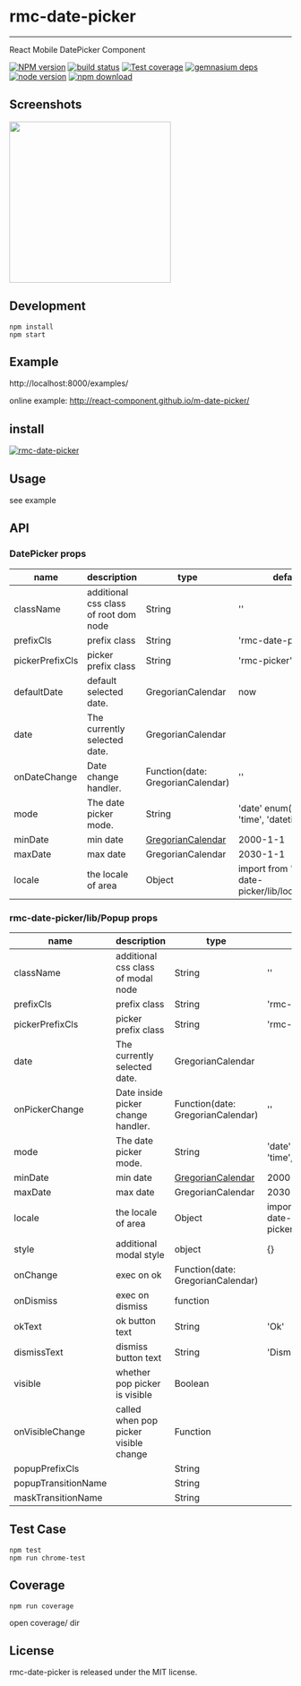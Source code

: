 # rmc-date-picker
---

React Mobile DatePicker Component


[![NPM version][npm-image]][npm-url]
[![build status][travis-image]][travis-url]
[![Test coverage][coveralls-image]][coveralls-url]
[![gemnasium deps][gemnasium-image]][gemnasium-url]
[![node version][node-image]][node-url]
[![npm download][download-image]][download-url]

[npm-image]: http://img.shields.io/npm/v/rmc-date-picker.svg?style=flat-square
[npm-url]: http://npmjs.org/package/rmc-date-picker
[travis-image]: https://img.shields.io/travis/react-component/m-date-picker.svg?style=flat-square
[travis-url]: https://travis-ci.org/react-component/m-date-picker
[coveralls-image]: https://img.shields.io/coveralls/react-component/m-date-picker.svg?style=flat-square
[coveralls-url]: https://coveralls.io/r/react-component/m-date-picker?branch=master
[gemnasium-image]: http://img.shields.io/gemnasium/react-component/m-date-picker.svg?style=flat-square
[gemnasium-url]: https://gemnasium.com/react-component/m-date-picker
[node-image]: https://img.shields.io/badge/node.js-%3E=_0.10-green.svg?style=flat-square
[node-url]: http://nodejs.org/download/
[download-image]: https://img.shields.io/npm/dm/rmc-date-picker.svg?style=flat-square
[download-url]: https://npmjs.org/package/rmc-date-picker

## Screenshots

<img src="https://os.alipayobjects.com/rmsportal/lpMABkgrgVnlnTd.png" width="288"/>


## Development

```
npm install
npm start
```

## Example

http://localhost:8000/examples/

online example: http://react-component.github.io/m-date-picker/

## install

[![rmc-date-picker](https://nodei.co/npm/rmc-date-picker.png)](https://npmjs.org/package/rmc-date-picker)

## Usage
see example

## API

### DatePicker props

| name     | description    | type     | default      |
|----------|----------------|----------|--------------|
|className | additional css class of root dom node | String | '' |
|prefixCls | prefix class | String | 'rmc-date-picker' |
|pickerPrefixCls | picker prefix class | String | 'rmc-picker' |
|defaultDate | default selected date. | GregorianCalendar | now |
|date | The currently selected date. | GregorianCalendar |  |
|onDateChange | Date change handler. | Function(date: GregorianCalendar) | '' |
|mode | The date picker mode. | String | 'date' enum('date', 'time', 'datetime') |
|minDate | min date | [GregorianCalendar](https://github.com/yiminghe/gregorian-calendar) | 2000-1-1 |
|maxDate | max date | GregorianCalendar | 2030-1-1 |
|locale | the locale of area | Object | import from 'rmc-date-picker/lib/locale/en_US' |

### rmc-date-picker/lib/Popup props

| name     | description    | type     | default      |
|----------|----------------|----------|--------------|
|className | additional css class of modal node | String | '' |
|prefixCls | prefix class | String | 'rmc-date-picker' |
|pickerPrefixCls | picker prefix class | String | 'rmc-picker' |
|date | The currently selected date. | GregorianCalendar |  |
|onPickerChange | Date inside picker change handler. | Function(date: GregorianCalendar) | '' |
|mode | The date picker mode. | String | 'date' enum('date', 'time', 'datetime') |
|minDate | min date | [GregorianCalendar](https://github.com/yiminghe/gregorian-calendar) | 2000-1-1 |
|maxDate | max date | GregorianCalendar | 2030-1-1 |
|locale | the locale of area | Object | import from 'rmc-date-picker/lib/locale/en_US' |
|style | additional modal style | object | {} |
|onChange | exec on ok | Function(date: GregorianCalendar) |  |
|onDismiss | exec on dismiss | function |  |
|okText | ok button text | String | 'Ok' |
|dismissText | dismiss button text | String | 'Dismiss' |
|visible | whether pop picker is visible | Boolean | |
|onVisibleChange | called when pop picker visible change | Function | |
|popupPrefixCls |  | String | |
|popupTransitionName |  | String | |
|maskTransitionName |  | String | |

## Test Case

```
npm test
npm run chrome-test
```

## Coverage

```
npm run coverage
```

open coverage/ dir

## License

rmc-date-picker is released under the MIT license.
